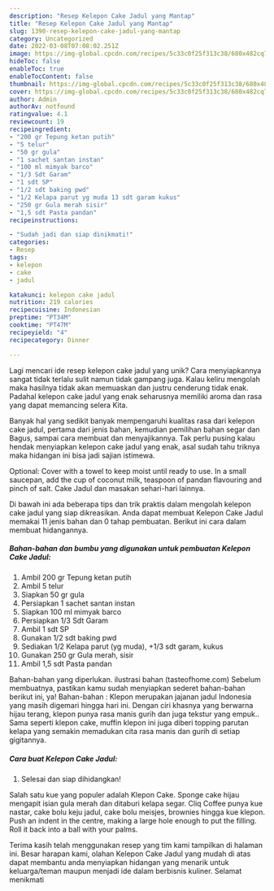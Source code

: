 ```yaml
---
description: "Resep Kelepon Cake Jadul yang Mantap"
title: "Resep Kelepon Cake Jadul yang Mantap"
slug: 1390-resep-kelepon-cake-jadul-yang-mantap
category: Uncategorized
date: 2022-03-08T07:08:02.251Z
image: https://img-global.cpcdn.com/recipes/5c33c0f25f313c38/680x482cq70/kelepon-cake-jadul-foto-resep-utama.jpg
hideToc: false
enableToc: true
enableTocContent: false
thumbnail: https://img-global.cpcdn.com/recipes/5c33c0f25f313c38/680x482cq70/kelepon-cake-jadul-foto-resep-utama.jpg
cover: https://img-global.cpcdn.com/recipes/5c33c0f25f313c38/680x482cq70/kelepon-cake-jadul-foto-resep-utama.jpg
author: Admin
authorAv: notfound
ratingvalue: 4.1
reviewcount: 19
recipeingredient:
- "200 gr Tepung ketan putih"
- "5 telur"
- "50 gr gula"
- "1 sachet santan instan"
- "100 ml mimyak barco"
- "1/3 Sdt Garam"
- "1 sdt SP"
- "1/2 sdt baking pwd"
- "1/2 Kelapa parut yg muda 13 sdt garam kukus"
- "250 gr Gula merah sisir"
- "1,5 sdt Pasta pandan"
recipeinstructions:

- "Sudah jadi dan siap dinikmati!"
categories:
- Resep
tags:
- kelepon
- cake
- jadul

katakunci: kelepon cake jadul 
nutrition: 219 calories
recipecuisine: Indonesian
preptime: "PT34M"
cooktime: "PT47M"
recipeyield: "4"
recipecategory: Dinner

---
```





Lagi mencari ide resep kelepon cake jadul yang unik? Cara menyiapkannya sangat tidak terlalu sulit namun tidak gampang juga. Kalau keliru mengolah maka hasilnya tidak akan memuaskan dan justru cenderung tidak enak. Padahal kelepon cake jadul yang enak seharusnya memiliki aroma dan rasa yang dapat memancing selera Kita.





Banyak hal yang sedikit banyak mempengaruhi kualitas rasa dari kelepon cake jadul, pertama dari jenis bahan, kemudian pemilihan bahan segar dan Bagus, sampai cara membuat dan menyajikannya. Tak perlu pusing kalau hendak menyiapkan kelepon cake jadul yang enak,      asal sudah tahu triknya maka hidangan ini bisa jadi sajian istimewa.














Optional: Cover with a towel to keep moist until ready to use. In a small saucepan, add the cup of coconut milk, teaspoon of pandan flavouring and pinch of salt. Cake Jadul dan masakan sehari-hari lainnya.






Di bawah ini ada beberapa tips dan trik praktis dalam mengolah kelepon cake jadul yang siap dikreasikan. Anda dapat membuat Kelepon Cake Jadul memakai 11 jenis bahan dan 0 tahap pembuatan. Berikut ini cara dalam membuat hidangannya.

<!--inarticleads1-->

##### Bahan-bahan dan bumbu yang digunakan untuk pembuatan Kelepon Cake Jadul:

1. Ambil 200 gr Tepung ketan putih
1. Ambil 5 telur
1. Siapkan 50 gr gula
1. Persiapkan 1 sachet santan instan
1. Siapkan 100 ml mimyak barco
1. Persiapkan 1/3 Sdt Garam
1. Ambil 1 sdt SP
1. Gunakan 1/2 sdt baking pwd
1. Sediakan 1/2 Kelapa parut (yg muda), +1/3 sdt garam, kukus
1. Gunakan 250 gr Gula merah, sisir
1. Ambil 1,5 sdt Pasta pandan


Bahan-bahan yang diperlukan. ilustrasi bahan (tasteofhome.com) Sebelum membuatnya, pastikan kamu sudah menyiapkan sederet bahan-bahan berikut ini, ya! Bahan-bahan : Klepon merupakan jajanan jadul Indonesia yang masih digemari hingga hari ini. Dengan ciri khasnya yang berwarna hijau terang, klepon punya rasa manis gurih dan juga tekstur yang empuk.. Sama seperti klepon cake, muffin klepon ini juga diberi topping parutan kelapa yang semakin memadukan cita rasa manis dan gurih di setiap gigitannya. 

<!--inarticleads2-->

##### Cara buat Kelepon Cake Jadul:


1. Selesai dan siap dihidangkan!

Salah satu kue yang populer adalah Klepon Cake. Sponge cake hijau mengapit isian gula merah dan ditaburi kelapa segar. Cliq Coffee punya kue nastar, cake bolu keju jadul, cake bolu meisjes, brownies hingga kue klepon. Push an indent in the centre, making a large hole enough to put the filling. Roll it back into a ball with your palms. 

Terima kasih telah menggunakan resep yang tim kami tampilkan di halaman ini. Besar harapan kami, olahan Kelepon Cake Jadul yang mudah di atas dapat membantu anda menyiapkan hidangan yang menarik untuk keluarga/teman maupun menjadi ide dalam berbisnis kuliner. Selamat menikmati
